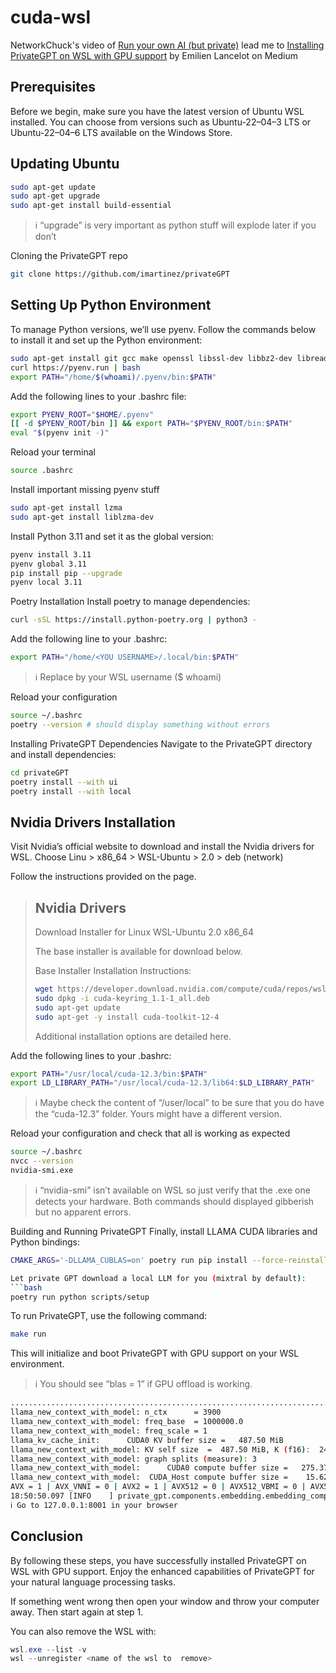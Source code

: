 # cuda-wsl

NetworkChuck's video of [Run your own AI (but private)](https://youtu.be/WxYC9-hBM_g?si=x86iT3R0ycO7IHjD) lead me to [Installing PrivateGPT on WSL with GPU support](https://medium.com/@docteur_rs/installing-privategpt-on-wsl-with-gpu-support-5798d763aa31) by Emilien Lancelot on Medium

## Prerequisites
Before we begin, make sure you have the latest version of Ubuntu WSL installed. You can choose from versions such as Ubuntu-22–04–3 LTS or Ubuntu-22–04–6 LTS available on the Windows Store.

## Updating Ubuntu
```bash
sudo apt-get update
sudo apt-get upgrade
sudo apt-get install build-essential
```

> ℹ️ “upgrade” is very important as python stuff will explode later if you don’t

Cloning the PrivateGPT repo
```bash
git clone https://github.com/imartinez/privateGPT
```

## Setting Up Python Environment
To manage Python versions, we’ll use pyenv. Follow the commands below to install it and set up the Python environment:
```bash
sudo apt-get install git gcc make openssl libssl-dev libbz2-dev libreadline-dev libsqlite3-dev zlib1g-dev libncursesw5-dev libgdbm-dev libc6-dev zlib1g-dev libsqlite3-dev tk-dev libssl-dev openssl libffi-dev
curl https://pyenv.run | bash
export PATH="/home/$(whoami)/.pyenv/bin:$PATH"
```

Add the following lines to your .bashrc file:
```bash
export PYENV_ROOT="$HOME/.pyenv"
[[ -d $PYENV_ROOT/bin ]] && export PATH="$PYENV_ROOT/bin:$PATH"
eval "$(pyenv init -)"
```

Reload your terminal

```bash
source .bashrc
```

Install important missing pyenv stuff
```bash
sudo apt-get install lzma
sudo apt-get install liblzma-dev
```

Install Python 3.11 and set it as the global version:

```bash
pyenv install 3.11
pyenv global 3.11
pip install pip --upgrade
pyenv local 3.11
```

Poetry Installation
Install poetry to manage dependencies:
```bash
curl -sSL https://install.python-poetry.org | python3 -
```

Add the following line to your .bashrc:
```bash
export PATH="/home/<YOU USERNAME>/.local/bin:$PATH"
```
> ℹ️ Replace <YOUR USERNAME> by your WSL username ($ whoami)

Reload your configuration
```bash
source ~/.bashrc
poetry --version # should display something without errors
```

Installing PrivateGPT Dependencies
Navigate to the PrivateGPT directory and install dependencies:
```bash
cd privateGPT
poetry install --with ui
poetry install --with local
```

## Nvidia Drivers Installation
Visit Nvidia’s official website to download and install the Nvidia drivers for WSL. Choose Linu > x86_64 > WSL-Ubuntu > 2.0 > deb (network)

Follow the instructions provided on the page.
> ## Nvidia Drivers
> 
> Download Installer for Linux WSL-Ubuntu 2.0 x86_64
>
> The base installer is available for download below.
>
> Base Installer
> Installation Instructions:
>
> ```bash
> wget https://developer.download.nvidia.com/compute/cuda/repos/wsl-ubuntu/x86_64/cuda-keyring_1.1-1_all.deb
> sudo dpkg -i cuda-keyring_1.1-1_all.deb
> sudo apt-get update
> sudo apt-get -y install cuda-toolkit-12-4
> ```
> 
> Additional installation options are detailed here.



Add the following lines to your .bashrc:
```bash
export PATH="/usr/local/cuda-12.3/bin:$PATH"
export LD_LIBRARY_PATH="/usr/local/cuda-12.3/lib64:$LD_LIBRARY_PATH"
```
> ℹ️ Maybe check the content of “/user/local” to be sure that you do have the “cuda-12.3” folder. Yours might have a different version.

Reload your configuration and check that all is working as expected
```bash
source ~/.bashrc
nvcc --version
nvidia-smi.exe
```
> ℹ️ “nvidia-smi” isn’t available on WSL so just verify that the .exe one detects your hardware. Both commands should displayed gibberish but no apparent errors.

Building and Running PrivateGPT
Finally, install LLAMA CUDA libraries and Python bindings:
```bash
CMAKE_ARGS='-DLLAMA_CUBLAS=on' poetry run pip install --force-reinstall --no-cache-dir llama-cpp-python

Let private GPT download a local LLM for you (mixtral by default):
```bash
poetry run python scripts/setup
```

To run PrivateGPT, use the following command:
```bash
make run
```

This will initialize and boot PrivateGPT with GPU support on your WSL environment.

> ℹ️ You should see “blas = 1” if GPU offload is working.

```bash
...............................................................................................
llama_new_context_with_model: n_ctx      = 3900
llama_new_context_with_model: freq_base  = 1000000.0
llama_new_context_with_model: freq_scale = 1
llama_kv_cache_init:      CUDA0 KV buffer size =   487.50 MiB
llama_new_context_with_model: KV self size  =  487.50 MiB, K (f16):  243.75 MiB, V (f16):  243.75 MiB
llama_new_context_with_model: graph splits (measure): 3
llama_new_context_with_model:      CUDA0 compute buffer size =   275.37 MiB
llama_new_context_with_model:  CUDA_Host compute buffer size =    15.62 MiB
AVX = 1 | AVX_VNNI = 0 | AVX2 = 1 | AVX512 = 0 | AVX512_VBMI = 0 | AVX512_VNNI = 0 | FMA = 1 | NEON = 0 | ARM_FMA = 0 | F16C = 1 | FP16_VA = 0 | WASM_SIMD = 0 | BLAS = 1 | SSE3 = 1 | SSSE3 = 1 | VSX = 0 |
18:50:50.097 [INFO    ] private_gpt.components.embedding.embedding_component - Initializing the embedding model in mode=local 
ℹ️ Go to 127.0.0.1:8001 in your browser
```

## Conclusion
By following these steps, you have successfully installed PrivateGPT on WSL with GPU support. Enjoy the enhanced capabilities of PrivateGPT for your natural language processing tasks.

If something went wrong then open your window and throw your computer away. Then start again at step 1.

You can also remove the WSL with:
```powershell
wsl.exe --list -v
wsl --unregister <name of the wsl to  remove>
```
